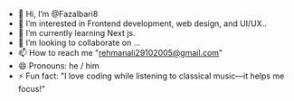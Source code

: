 - 👋 Hi, I’m @Fazalbari8
- 👀 I’m interested in Frontend development, web design, and UI/UX..
- 🌱 I’m currently learning Next js.
- 💞️ I’m looking to collaborate on ...
- 📫 How to reach me "rehmanali29102005@gmail.com"
- 😄 Pronouns: he / him
- ⚡ Fun fact: "I love coding while listening to classical music—it helps me focus!"

<!---
Fazalbari8/Fazalbari8 is a ✨ special ✨ repository because its `README.md` (this file) appears on your GitHub profile.
You can click the Preview link to take a look at your changes.
--->
